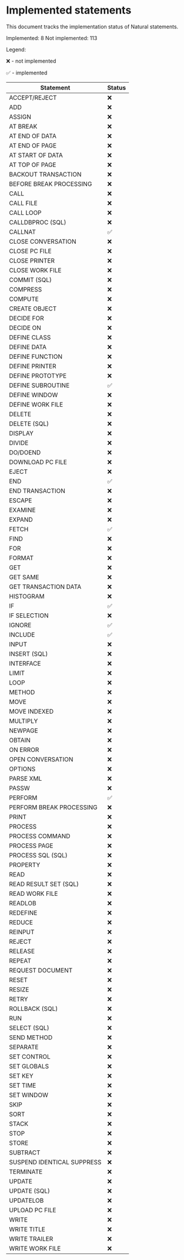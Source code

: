 # Implemented statements

This document tracks the implementation status of Natural statements.

Implemented: 8
Not implemented: 113

Legend:

:x: - not implemented

:white_check_mark: - implemented

| Statement | Status |
| --- | --- |
| ACCEPT/REJECT | :x: |
| ADD | :x: |
| ASSIGN | :x: |
| AT BREAK | :x: |
| AT END OF DATA | :x: |
| AT END OF PAGE | :x: |
| AT START OF DATA | :x: |
| AT TOP OF PAGE | :x: |
| BACKOUT TRANSACTION | :x: |
| BEFORE BREAK PROCESSING | :x: |
| CALL | :x: |
| CALL FILE | :x: |
| CALL LOOP | :x: |
| CALLDBPROC (SQL) | :x: |
| CALLNAT | :white_check_mark: |
| CLOSE CONVERSATION | :x: |
| CLOSE PC FILE | :x: |
| CLOSE PRINTER | :x: |
| CLOSE WORK FILE | :x: |
| COMMIT (SQL) | :x: |
| COMPRESS | :x: |
| COMPUTE | :x: |
| CREATE OBJECT | :x: |
| DECIDE FOR | :x: |
| DECIDE ON | :x: |
| DEFINE CLASS | :x: |
| DEFINE DATA | :x: |
| DEFINE FUNCTION | :x: |
| DEFINE PRINTER | :x: |
| DEFINE PROTOTYPE | :x: |
| DEFINE SUBROUTINE | :white_check_mark: |
| DEFINE WINDOW | :x: |
| DEFINE WORK FILE | :x: |
| DELETE | :x: |
| DELETE (SQL) | :x: |
| DISPLAY | :x: |
| DIVIDE | :x: |
| DO/DOEND | :x: |
| DOWNLOAD PC FILE | :x: |
| EJECT | :x: |
| END | :white_check_mark: |
| END TRANSACTION | :x: |
| ESCAPE | :x: |
| EXAMINE | :x: |
| EXPAND | :x: |
| FETCH | :white_check_mark: |
| FIND | :x: |
| FOR | :x: |
| FORMAT | :x: |
| GET | :x: |
| GET SAME | :x: |
| GET TRANSACTION DATA | :x: |
| HISTOGRAM | :x: |
| IF | :white_check_mark: |
| IF SELECTION | :x: |
| IGNORE | :white_check_mark: |
| INCLUDE | :white_check_mark: |
| INPUT | :x: |
| INSERT (SQL) | :x: |
| INTERFACE | :x: |
| LIMIT | :x: |
| LOOP | :x: |
| METHOD | :x: |
| MOVE | :x: |
| MOVE INDEXED | :x: |
| MULTIPLY | :x: |
| NEWPAGE | :x: |
| OBTAIN | :x: |
| ON ERROR | :x: |
| OPEN CONVERSATION | :x: |
| OPTIONS | :x: |
| PARSE XML | :x: |
| PASSW | :x: |
| PERFORM | :white_check_mark: |
| PERFORM BREAK PROCESSING | :x: |
| PRINT | :x: |
| PROCESS | :x: |
| PROCESS COMMAND | :x: |
| PROCESS PAGE | :x: |
| PROCESS SQL (SQL) | :x: |
| PROPERTY | :x: |
| READ | :x: |
| READ RESULT SET (SQL) | :x: |
| READ WORK FILE | :x: |
| READLOB | :x: |
| REDEFINE | :x: |
| REDUCE | :x: |
| REINPUT | :x: |
| REJECT | :x: |
| RELEASE | :x: |
| REPEAT | :x: |
| REQUEST DOCUMENT | :x: |
| RESET | :x: |
| RESIZE | :x: |
| RETRY | :x: |
| ROLLBACK (SQL) | :x: |
| RUN | :x: |
| SELECT (SQL) | :x: |
| SEND METHOD | :x: |
| SEPARATE | :x: |
| SET CONTROL | :x: |
| SET GLOBALS | :x: |
| SET KEY | :x: |
| SET TIME | :x: |
| SET WINDOW | :x: |
| SKIP | :x: |
| SORT | :x: |
| STACK | :x: |
| STOP | :x: |
| STORE | :x: |
| SUBTRACT | :x: |
| SUSPEND IDENTICAL SUPPRESS | :x: |
| TERMINATE | :x: |
| UPDATE | :x: |
| UPDATE (SQL) | :x: |
| UPDATELOB | :x: |
| UPLOAD PC FILE | :x: |
| WRITE | :x: |
| WRITE TITLE | :x: |
| WRITE TRAILER | :x: |
| WRITE WORK FILE | :x: |
